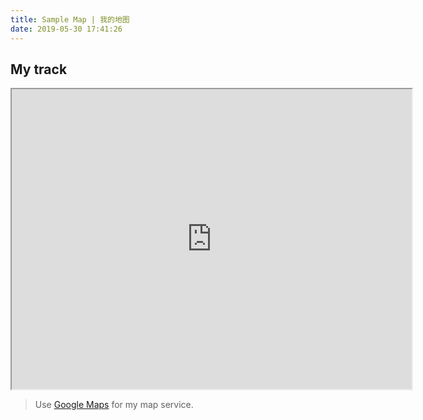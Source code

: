 ```yaml
---
title: Sample Map | 我的地图
date: 2019-05-30 17:41:26
---
```


## My track
<iframe src="https://www.google.com/maps/d/embed?mid=1EH7eUXxKVilZQMgo03TbibHnLxq0i_Dq" width="640" height="480" ></iframe>

>Use [Google Maps](https://www.google.com/maps) for my map service.